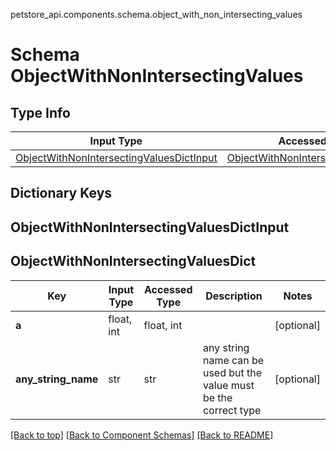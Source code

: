 petstore_api.components.schema.object_with_non_intersecting_values
# Schema ObjectWithNonIntersectingValues

## Type Info
Input Type | Accessed Type | Description | Notes
------------ | ------------- | ------------- | -------------
[ObjectWithNonIntersectingValuesDictInput](#objectwithnonintersectingvaluesdictinput) | [ObjectWithNonIntersectingValuesDict](#objectwithnonintersectingvaluesdict) |  |

## Dictionary Keys
## ObjectWithNonIntersectingValuesDictInput
## ObjectWithNonIntersectingValuesDict

Key | Input Type | Accessed Type | Description | Notes
------------ | ------------- | ------------- | ------------- | -------------
**a** | float, int | float, int |  | [optional]
**any_string_name** | str | str | any string name can be used but the value must be the correct type | [optional]

[[Back to top]](#top) [[Back to Component Schemas]](../../../README.md#Component-Schemas) [[Back to README]](../../../README.md)
